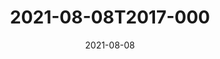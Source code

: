 ---
date: 2021-08-08
title: 2021-08-08T2017-000
hero: 2021/2021-08-08T2017-000.jpeg

# briefly describe the image…
alt: ''

# insert the closed caption text after the three-dash break…
# (include line-breaks, punctuation, and capitalization)
---